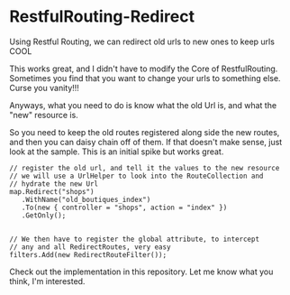 RestfulRouting-Redirect
=======================

Using Restful Routing, we can redirect old urls to new ones to keep urls COOL

This works great, and I didn't have to modify the Core of RestfulRouting. Sometimes you find that you want to change your urls to something else. Curse you vanity!!!

Anyways, what you need to do is know what the old Url is, and what the "new" resource is.

So you need to keep the old routes registered along side the new routes, and then you can daisy chain off of them. If that doesn't make sense, just look at the sample. This is an initial spike but works great.

    // register the old url, and tell it the values to the new resource
    // we will use a UrlHelper to look into the RouteCollection and
    // hydrate the new Url
    map.Redirect("shops")
       .WithName("old_boutiques_index")
       .To(new { controller = "shops", action = "index" })
       .GetOnly();


    // We then have to register the global attribute, to intercept
    // any and all RedirectRoutes, very easy
    filters.Add(new RedirectRouteFilter());

Check out the implementation in this repository. Let me know what you think, I'm interested.
